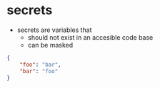 # secrets

- secrets are variables that
  - should not exist in an accesible code base
  - can be masked

```json
{
    "foo": "bar",
    "bar": "foo"
}
```
